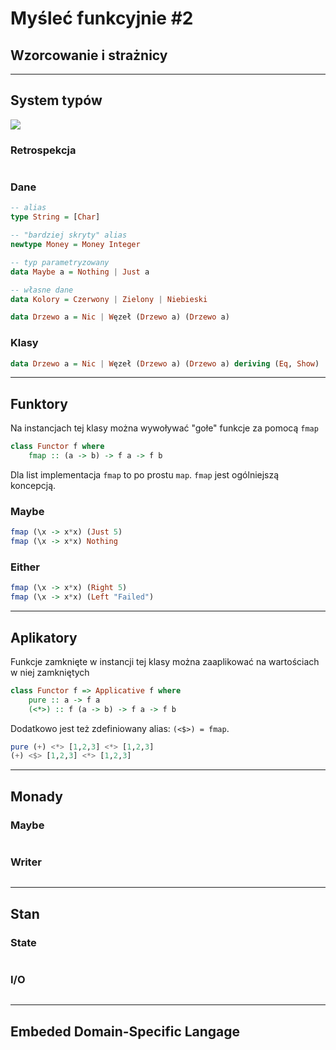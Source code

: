 # Myśleć funkcyjnie #2

## Wzorcowanie i strażnicy

---
## System typów
![](http://imgs.xkcd.com/comics/types.png)

### Retrospekcja
```haskell

```

### Dane
```haskell
-- alias
type String = [Char]

-- "bardziej skryty" alias
newtype Money = Money Integer

-- typ parametryzowany
data Maybe a = Nothing | Just a

-- własne dane
data Kolory = Czerwony | Zielony | Niebieski

data Drzewo a = Nic | Węzeł (Drzewo a) (Drzewo a)
```

### Klasy
```haskell
data Drzewo a = Nic | Węzeł (Drzewo a) (Drzewo a) deriving (Eq, Show)
```

---
## Funktory
Na instancjach tej klasy można wywoływać "gołe" funkcje za pomocą `fmap`
```haskell
class Functor f where
    fmap :: (a -> b) -> f a -> f b
```

Dla list implementacja `fmap` to po prostu `map`. `fmap` jest ogólniejszą koncepcją.

### Maybe
```haskell
fmap (\x -> x*x) (Just 5)
fmap (\x -> x*x) Nothing
```

### Either
```haskell
fmap (\x -> x*x) (Right 5)
fmap (\x -> x*x) (Left "Failed")
```

---
## Aplikatory
Funkcje zamknięte w instancji tej klasy można zaaplikować na wartościach w niej zamkniętych
```haskell
class Functor f => Applicative f where
    pure :: a -> f a
    (<*>) :: f (a -> b) -> f a -> f b
```

Dodatkowo jest też zdefiniowany alias: `(<$>) = fmap`.
```haskell
pure (+) <*> [1,2,3] <*> [1,2,3]
(+) <$> [1,2,3] <*> [1,2,3]
```

---
## Monady
### Maybe
```haskell

```

### Writer
```haskell

```

---
## Stan
### State
```haskell

```

### I/O
```haskell

```

---
## Embeded Domain-Specific Langage
